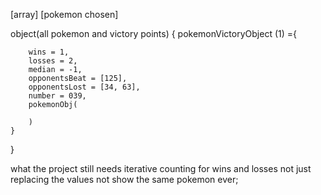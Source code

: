 [array]  [pokemon chosen]


object(all pokemon and victory points)
{
    pokemonVictoryObject (1) ={
        
        wins = 1,
        losses = 2,
        median = -1,
        opponentsBeat = [125],
        opponentsLost = [34, 63],
        number = 039,
        pokemonObj(

        )
    }
}


what the project still needs
iterative counting for wins and losses not just replacing the values
not show the same pokemon ever;

